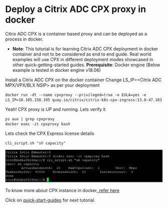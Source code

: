 # Deploy a Citrix ADC CPX proxy in docker

Citrix ADC CPX is a container based proxy and can be deployed as a process in docker. 
* **Note**: This tutorial is for learning Citrix ADC CPX deployment in docker container and not to be considered as end to end guide. Real world examples will use CPX in different deployment modes showcased in other quick-getting-started guides.
**Prerequisite**: Docker engine (Below example is tested in docker engine v18.06)

 Install a Citrix ADC CPX on the docker container
Change LS_IP=<Citrix ADC MPX/VPX/BLX NSIP> as per your deployment
```
docker run -dt --name cpxproxy --privileged=true -e EULA=yes -e LS_IP=10.105.158.195 quay.io/citrix/citrix-k8s-cpx-ingress:13.0-47.103
```
Yeah! CPX proxy is UP and running. Lets verify it
```
ps aux | grep cpxproxy
docker exec -it cpxproxy bash
```
Lets check the CPX Express license details
```
cli_script.sh "sh capacity"
```
![Cpx Docker Cli](images/cpx-docker-cli.png)

To know more about CPX instance in docker,[ refer here](https://docs.citrix.com/en-us/citrix-adc-cpx/12/deploy-using-docker-image-file.html)

Click on [quick-start-guides](https://github.com/citrix/cloud-native-getting-started/tree/master/quick-start-guides) for next tutorial.